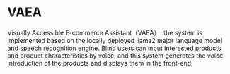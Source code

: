 # VAEA
Visually Accessible E-commerce Assistant（VAEA）: the system is implemented based on the locally deployed llama2 major language model and speech recognition engine. Blind users can input interested products and product characteristics by voice, and this system generates the voice introduction of the products and displays them in the front-end.
